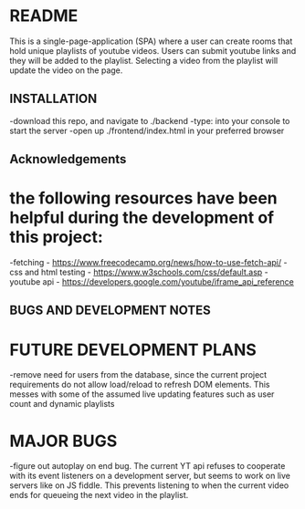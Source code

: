 # README

This is a single-page-application (SPA) where a user can create rooms that hold unique playlists of youtube videos. Users can submit youtube links and they will be added to the playlist. Selecting a video from the playlist will update the video on the page.

## INSTALLATION

-download this repo, and navigate to ./backend
-type: <rails s> into your console to start the server
-open up ./frontend/index.html in your preferred browser

## Acknowledgements

# the following resources have been helpful during the development of this project:

-fetching - https://www.freecodecamp.org/news/how-to-use-fetch-api/
-css and html testing - https://www.w3schools.com/css/default.asp
-youtube api - https://developers.google.com/youtube/iframe_api_reference

## BUGS AND DEVELOPMENT NOTES

# FUTURE DEVELOPMENT PLANS

-remove need for users from the database, since the current project requirements do not allow load/reload to refresh DOM elements. This messes with some of the assumed live updating features such as user count and dynamic playlists

# MAJOR BUGS

-figure out autoplay on end bug. The current YT api refuses to cooperate with its event listeners on a development server, but seems to work on live servers like on JS fiddle. This prevents listening to when the current video ends for queueing the next video in the playlist.
